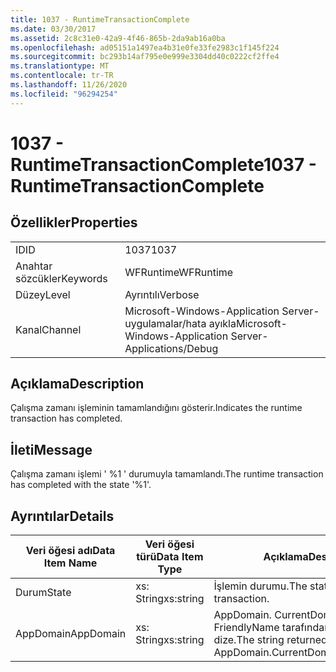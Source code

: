 ```yaml
---
title: 1037 - RuntimeTransactionComplete
ms.date: 03/30/2017
ms.assetid: 2c8c31e0-42a9-4f46-865b-2da9ab16a0ba
ms.openlocfilehash: ad05151a1497ea4b31e0fe33fe2983c1f145f224
ms.sourcegitcommit: bc293b14af795e0e999e3304dd40c0222cf2ffe4
ms.translationtype: MT
ms.contentlocale: tr-TR
ms.lasthandoff: 11/26/2020
ms.locfileid: "96294254"
---
```

# <a name="1037---runtimetransactioncomplete"></a><span data-ttu-id="bd1c6-102">1037 - RuntimeTransactionComplete</span><span class="sxs-lookup"><span data-stu-id="bd1c6-102">1037 - RuntimeTransactionComplete</span></span>

## <a name="properties"></a><span data-ttu-id="bd1c6-103">Özellikler</span><span class="sxs-lookup"><span data-stu-id="bd1c6-103">Properties</span></span>  
  
|||  
|-|-|  
|<span data-ttu-id="bd1c6-104">ID</span><span class="sxs-lookup"><span data-stu-id="bd1c6-104">ID</span></span>|<span data-ttu-id="bd1c6-105">1037</span><span class="sxs-lookup"><span data-stu-id="bd1c6-105">1037</span></span>|  
|<span data-ttu-id="bd1c6-106">Anahtar sözcükler</span><span class="sxs-lookup"><span data-stu-id="bd1c6-106">Keywords</span></span>|<span data-ttu-id="bd1c6-107">WFRuntime</span><span class="sxs-lookup"><span data-stu-id="bd1c6-107">WFRuntime</span></span>|  
|<span data-ttu-id="bd1c6-108">Düzey</span><span class="sxs-lookup"><span data-stu-id="bd1c6-108">Level</span></span>|<span data-ttu-id="bd1c6-109">Ayrıntılı</span><span class="sxs-lookup"><span data-stu-id="bd1c6-109">Verbose</span></span>|  
|<span data-ttu-id="bd1c6-110">Kanal</span><span class="sxs-lookup"><span data-stu-id="bd1c6-110">Channel</span></span>|<span data-ttu-id="bd1c6-111">Microsoft-Windows-Application Server-uygulamalar/hata ayıkla</span><span class="sxs-lookup"><span data-stu-id="bd1c6-111">Microsoft-Windows-Application Server-Applications/Debug</span></span>|  
  
## <a name="description"></a><span data-ttu-id="bd1c6-112">Açıklama</span><span class="sxs-lookup"><span data-stu-id="bd1c6-112">Description</span></span>  

 <span data-ttu-id="bd1c6-113">Çalışma zamanı işleminin tamamlandığını gösterir.</span><span class="sxs-lookup"><span data-stu-id="bd1c6-113">Indicates the runtime transaction has completed.</span></span>  
  
## <a name="message"></a><span data-ttu-id="bd1c6-114">İleti</span><span class="sxs-lookup"><span data-stu-id="bd1c6-114">Message</span></span>  

 <span data-ttu-id="bd1c6-115">Çalışma zamanı işlemi ' %1 ' durumuyla tamamlandı.</span><span class="sxs-lookup"><span data-stu-id="bd1c6-115">The runtime transaction has completed with the state '%1'.</span></span>  
  
## <a name="details"></a><span data-ttu-id="bd1c6-116">Ayrıntılar</span><span class="sxs-lookup"><span data-stu-id="bd1c6-116">Details</span></span>  
  
|<span data-ttu-id="bd1c6-117">Veri öğesi adı</span><span class="sxs-lookup"><span data-stu-id="bd1c6-117">Data Item Name</span></span>|<span data-ttu-id="bd1c6-118">Veri öğesi türü</span><span class="sxs-lookup"><span data-stu-id="bd1c6-118">Data Item Type</span></span>|<span data-ttu-id="bd1c6-119">Açıklama</span><span class="sxs-lookup"><span data-stu-id="bd1c6-119">Description</span></span>|  
|--------------------|--------------------|-----------------|  
|<span data-ttu-id="bd1c6-120">Durum</span><span class="sxs-lookup"><span data-stu-id="bd1c6-120">State</span></span>|<span data-ttu-id="bd1c6-121">xs: String</span><span class="sxs-lookup"><span data-stu-id="bd1c6-121">xs:string</span></span>|<span data-ttu-id="bd1c6-122">İşlemin durumu.</span><span class="sxs-lookup"><span data-stu-id="bd1c6-122">The state of the transaction.</span></span>|  
|<span data-ttu-id="bd1c6-123">AppDomain</span><span class="sxs-lookup"><span data-stu-id="bd1c6-123">AppDomain</span></span>|<span data-ttu-id="bd1c6-124">xs: String</span><span class="sxs-lookup"><span data-stu-id="bd1c6-124">xs:string</span></span>|<span data-ttu-id="bd1c6-125">AppDomain. CurrentDomain. FriendlyName tarafından döndürülen dize.</span><span class="sxs-lookup"><span data-stu-id="bd1c6-125">The string returned by AppDomain.CurrentDomain.FriendlyName.</span></span>|
